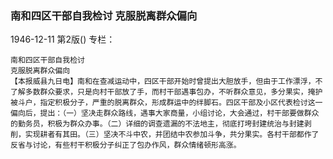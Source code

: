 ### 南和四区干部自我检讨  克服脱离群众偏向

1946-12-11
第2版()
专栏：

    南和四区干部自我检讨
    克服脱离群众偏向
    【本报威县九日电】南和在查减运动中，四区干部开始时曾提出大胆放手，但由于工作漂浮，不了解多数群众要求，只是向村干部放了手，而村干部遇事包办，不听群众意见，多分果实，掩护被斗户，指定积极分子，严重的脱离群众，形成群运中的绊脚石。四区干部及小区代表检讨这一偏向后，提出：（一）坚决走群众路线，遇事大家商量，小组讨论，大会通过，村干部要做群众的勤务员，积极为群众办事。（二）详细的调查遗漏的不法地主，彻底打垮封建统治与封建剥削，实现耕者有其田。（三）坚决不斗中农，并团结中农参加斗争，共分果实。各村干部都作了反省与讨论，有些村干积极分子纠正了包办作风，群众情绪顿形高涨。
